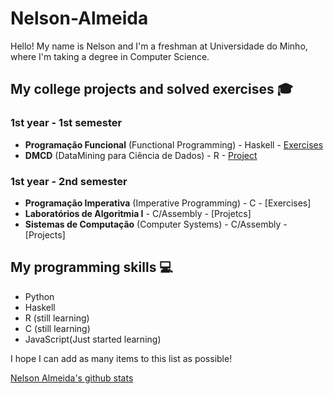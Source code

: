 # Nelson-Almeida 
Hello! My name is Nelson and I'm a freshman at Universidade do Minho, where I'm taking a degree in Computer Science.


## My college projects and solved exercises 🎓 
### 1st year - 1st semester 
- **Programação Funcional** (Functional Programming) - Haskell - [Exercises](https://github.com/NelsonAlmeida-18/UniversidadePF) 
- **DMCD** (DataMining para Ciência de Dados) - R - [Project](https://github.com/NelsonAlmeida-18/DMCD)

### 1st year - 2nd semester 
- **Programação Imperativa** (Imperative Programming) - C - [Exercises]
- **Laboratórios de Algoritmia I** - C/Assembly - [Projetcs]
- **Sistemas de Computação** (Computer Systems) - C/Assembly - [Projects] 


## My programming skills 💻 
- Python 
- Haskell 
- R (still learning) 
- C (still learning)
- JavaScript(Just started learning)

I hope I can add as many items to this list as possible!





[Nelson Almeida's github stats](https://github-readme-stats.vercel.app/api?username=NelsonAlmeida-18&show_icons=true&theme=drakula)


